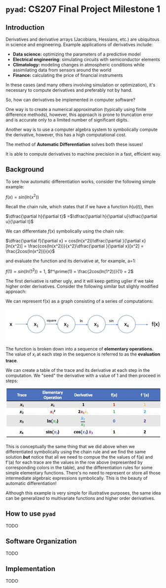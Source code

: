 # `pyad`: CS207 Final Project Milestone 1


## Introduction
Derivatives and derivative arrays (Jacobians, Hessians, etc.) are ubiquitous in science and engineering. Example applications of derivatives include:

- __Data science:__ optimizing the parameters of a predictive model 
- __Electrical engineering:__ simulating circuits with semiconductor elements
- __Climatology:__ modeling changes in atmospheric conditions while assimilating data from sensors around the world 
- __Finance:__ calculating the price of financial instruments

In these cases (and many others involving simulation or optimization), it's necessary to compute derivatives and preferably not by hand.

So, how can derivatives be implemented in computer software?

One way is to create a numerical approximation (typically  using finite difference methods), however, this approach is prone to truncation error and is accurate only to a limited number of significant digits. 

Another way is to use a computer algebra system to symbolically compute the derivative, however, this has a high computational cost.

The method of __Automatic Differentiation__ solves both these issues!

It is able to compute derivatives to machine precision in a fast, efficient way.



## Background
To see how automatic differentiation works, consider the following simple example:

$f(x) = sin(ln(x^2))$

Recall the chain rule, which states that if we have a function $h\left(u\left(t\right)\right)$,  then

$\dfrac{\partial h}{\partial t}$ =$\dfrac{\partial h}{\partial u}\dfrac{\partial u}{\partial t}$

We can differentiate $f(x)$ symbolically using the chain rule:

 $\dfrac{\partial f}{\partial x} = cos(ln(x^2))\dfrac{\partial }{\partial x}[ln(x^2)] = \frac{cos(ln(x^2))}{x^2}\dfrac{\partial }{\partial x}[x^2] = \frac{2cos(ln(x^2))}{x}$
 
and evaluate the function and its derivative at, for example, a=1:

$f(1) = sin(ln(1^2)) = 1$, $f^\prime(1) = \frac{2cos(ln(1^2))}{1} = 2$
 
The first derivative is rather ugly, and it will keep getting uglier if we take higher order derivatives. Consider the following similar but slighly modified approach:

We can represent f(x) as a graph consisting of a series of computations:

![](m1_graph.png)

The function is broken down into a sequence of __elementary operations.__ The value of $x_i$ at each step in the sequence is referred to as the __evaluation trace__.

We can create a table of the trace and its derivative at each step in the computation. We "seed" the derivative with a value of 1 and then proceed in steps:

![](m1_table.png)

This is conceptually the same thing that we did above when we differentiated symbolically using the chain rule and we find the same solution ___but___ notice that all we need to compue the the values of f(a) and f'(a) for each trace are the values in the row above (represented by corresponding colors in the table), and the differentiation rules for some simple elementary functions. There's no need to represent or store all those intermediate algebraic expressions symbolically. This is the beauty of automatic differentiation!

Although this example is very simple for illustrative purposes, the same idea can be generalized to multivariate functions and higher order derivatives.

 
 

## How to use `pyad`
TODO

## Software Organization
TODO

## Implementation
TODO
